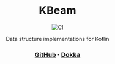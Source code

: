 <div align="center">

# KBeam
[![CI](https://img.shields.io/github/actions/workflow/status/aecsocket/kbeam/build.yml)](https://github.com/aecsocket/kbeam/actions/workflows/build.yml)

Data structure implementations for Kotlin

### [GitHub](https://github.com/aecsocket/kbeam) · [Dokka](https://aecsocket.github.io/kbeam/dokka)

</div>
